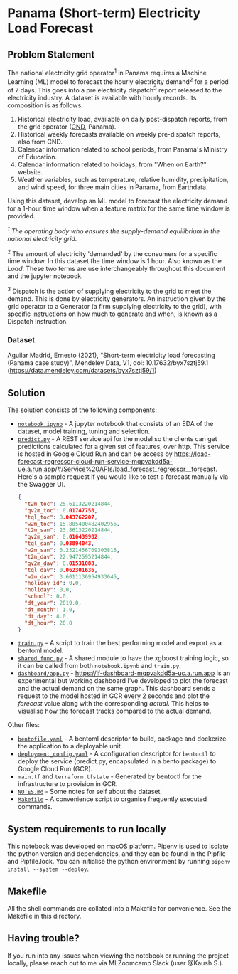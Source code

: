 # Panama (Short-term) Electricity Load Forecast

## Problem Statement

The national electricity grid operator<sup>1</sup> in Panama requires a Machine Learning (ML) model to forecast the hourly
electricity demand<sup>2</sup> for a period of 7 days. This goes into a pre electricity dispatch<sup>3</sup> report released to the
electricity industry.
A dataset is available with hourly records. Its composition is as follows:

1. Historical electricity load, available on daily post-dispatch reports, from the grid
   operator ([CND](https://www.cnd.com.pa/), Panama).
2. Historical weekly forecasts available on weekly pre-dispatch reports, also from CND.
3. Calendar information related to school periods, from Panama's Ministry of Education.
4. Calendar information related to holidays, from "When on Earth?" website.
5. Weather variables, such as temperature, relative humidity, precipitation, and wind speed, for three main cities in
   Panama, from Earthdata.

Using this dataset, develop an ML model to forecast the electricity demand for a 1-hour time window when a feature matrix
for the same time window is provided.

*<sup>1</sup> The operating body who ensures the supply-demand equilibrium in the national electricity grid.*

<sup>2</sup> The amount of electricity 'demanded' by the consumers for a specific time window. In this dataset the time window is 1 hour. Also known as the *Load*. These two terms are use interchangeably throughout this document and the jupyter notebook.

<sup>3</sup> Dispatch is the action of supplying electricity to the grid to meet the demand. This is done by electricity
generators. An instruction given by the grid operator to a Generator (a firm supplying electricity to the grid), with specific instructions on how much to generate and when, is known as a Dispatch Instruction.

### Dataset

Aguilar Madrid, Ernesto (2021), “Short-term electricity load forecasting (Panama case study)”, Mendeley Data, V1, doi:
10.17632/byx7sztj59.1
(https://data.mendeley.com/datasets/byx7sztj59/1)

## Solution

The solution consists of the following components:

* [`notebook.ipynb`](notebook.ipynb) - A jupyter notebook that consists of an EDA of the dataset, model training, tuning and selection.
* [`predict.py`](predict.py) - A REST service api for the model so the clients can get predictions calculated for a given set of
  features, over http. This service is hosted in Google Cloud Run and can be access by https://load-forecast-regressor-cloud-run-service-mqpvakdd5a-ue.a.run.app/#/Service%20APIs/load_forecast_regressor__forecast. Here's a sample request if you would like to test a forecast manually via the Swagger UI.
    ```json
    {
      "t2m_toc": 25.6113220214844,
      "qv2m_toc": 0.01747758,
      "tql_toc": 0.043762207,
      "w2m_toc": 15.885400482402956,
      "t2m_san": 23.8613220214844,
      "qv2m_san": 0.016439982,
      "tql_san": 0.03894043,
      "w2m_san": 6.2321456709303815,
      "t2m_dav": 22.9472595214844,
      "qv2m_dav": 0.01531083,
      "tql_dav": 0.062301636,
      "w2m_dav": 3.6011136954933645,
      "holiday_id": 0.0,
      "holiday": 0.0,
      "school": 0.0,
      "dt_year": 2019.0,
      "dt_month": 1.0,
      "dt_day": 8.0,
      "dt_hour": 20.0
    }
    ```
* [`train.py`](train.py) - A script to train the best performing model and export as a bentoml model.
* [`shared_func.py`](shared_func.py) - A shared module to have the xgboost training logic, so it can be called from both `notebook.ipynb`
  and `train.py`.
* [`dashboard/app.py`](dashboard/app.py) - https://lf-dashboard-mqpvakdd5a-uc.a.run.app is an experimental but working dashboard I've developed to plot the forecast and the actual demand on the same
  graph.
  This dashboard sends a request to the model hosted in GCR every 2 seconds and plot the *forecast* value along with the
  corresponding *actual*. This helps to visualise how the forecast tracks compared to the actual demand.

Other files:

* [`bentofile.yaml`](bentofile.yaml) - A bentoml descriptor to build, package and dockerize the application to a deployable unit.
* [`deployment_config.yaml`](deployment_config.yaml) - A configuration descriptor for `bentoctl` to deploy the service (predict.py, encapsulated
  in a bento package) to Google Cloud Run (GCR).
* `main.tf` and `terraform.tfstate` - Generated by bentoctl for the infrastructure to provision in GCR.
* [`NOTES.md`](NOTES.md) - Some notes for self about the dataset.
* [`Makefile`](Makefile) - A convenience script to organise frequently executed commands.

## System requirements to run locally

This notebook was developed on macOS platform. Pipenv is used to isolate the python version and dependencies, and they
can be found in the Pipfile and Pipfile.lock. You can initialise the python environment by
running `pipenv install --system --deploy`.

## Makefile

All the shell commands are collated into a Makefile for convenience. See the Makefile in this directory.

## Having trouble?

If you run into any issues when viewing the notebook or running the project locally, please reach out to me via
MLZoomcamp Slack (user @Kaush S.).
